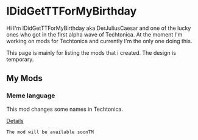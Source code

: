 # IDidGetTTForMyBirthday

Hi I'm IDidGetTTForMyBirthday aka DerJuliusCaesar and one of the lucky ones who got in the first alpha wave of Techtonica. At the moment I'm working on mods for Techtonica and currently I'm the only one doing this.

This page is mainly for listing the mods that i created. The design is temporary.

## My Mods

### Meme language

This mod changes some names in Techtonica.

[Details](MemeLanguage.md)

`The mod will be available soonTM`
